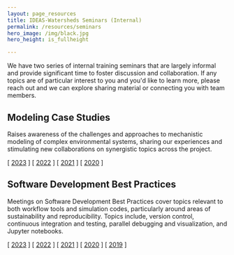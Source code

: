 ```yaml
---
layout: page_resources
title: IDEAS-Watersheds Seminars (Internal)
permalink: /resources/seminars
hero_image: /img/black.jpg
hero_height: is_fullheight

---
```


We have two series of internal training seminars that are largely informal and provide significant time to foster discussion and collaboration.  If any topics are of particular interest to you and you'd like to learn more, please reach out and we can explore sharing material or connecting you with team members.

## Modeling Case Studies

Raises awareness of the challenges and approaches to mechanistic modeling of complex environmental systems, sharing our experiences and stimulating new collaborations on synergistic topics across the project.

[ [2023](seminars/modeling/modeling_2023.md) ]
[ [2022](seminars/modeling/modeling_2022.md) ]
[ [2021](seminars/modeling/modeling_2021.md) ]
[ [2020](seminars/modeling/modeling_2020.md) ]


## Software Development Best Practices

Meetings on Software Development Best Practices cover topics relevant to both workflow tools and simulation codes, particularly around areas of sustainability and reproducibility.  Topics include, version control, continuous integration and testing, parallel debugging and visualization, and Jupyter notebooks.


[ [2023](seminars/software/software_2023.md) ]
[ [2022](seminars/software/software_2022.md) ]
[ [2021](seminars/software/software_2021.md) ]
[ [2020](seminars/software/software_2020.md) ]
[ [2019](seminars/software/software_2019.md) ]


